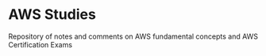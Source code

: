 # AWS Studies
Repository of notes and comments on AWS fundamental concepts and AWS Certification Exams
